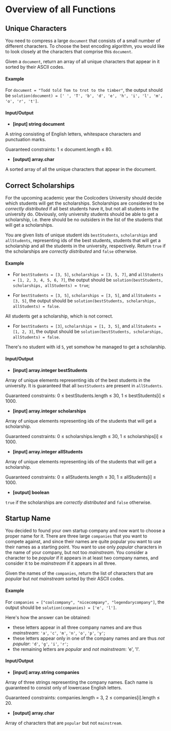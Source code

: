 # Overview of all Functions

## Unique Characters

You need to compress a large `document` that consists of a small number of different characters. To choose the best encoding algorithm, you would like to look closely at the characters that comprise this `document`.

Given a `document`, return an array of all unique characters that appear in it sorted by their ASCII codes.

#### Example

For `document = "Todd told Tom to trot to the timber"`,
the output should be
`solution(document) = [' ', 'T', 'b', 'd', 'e', 'h', 'i', 'l', 'm', 'o', 'r', 't']`.

#### Input/Output

* **[input] string document**

A string consisting of English letters, whitespace characters and punctuation marks.

Guaranteed constraints:
1 ≤ document.length ≤ 80.

* **[output] array.char**

A sorted array of all the unique characters that appear in the document.

## Correct Scholarships

For the upcoming academic year the Coolcoders University should decide which students will get the scholarships. Scholarships are considered to be *correctly distributed* if all best students have it, but not all students in the university do. Obviously, only university students should be able to get a scholarship, i.e. there should be no outsiders in the list of the students that will get a scholarships.

You are given lists of unique student ids `bestStudents`, `scholarships` and `allStudents`, representing ids of the best students, students that will get a scholarship and all the students in the university, respectively. Return `true` if the scholarships are *correctly distributed* and `false` otherwise.

#### Example

* For `bestStudents = [3, 5]`, `scholarships = [3, 5, 7]`, and
`allStudents = [1, 2, 3, 4, 5, 6, 7]`, the output should be
`solution(bestStudents, scholarships, allStudents) = true`;

* For `bestStudents = [3, 5]`, `scholarships = [3, 5]`, and
`allStudents = [3, 5]`, the output should be
`solution(bestStudents, scholarships, allStudents) = false`.

All students get a scholarship, which is not correct.

* For `bestStudents = [3]`, `scholarships = [1, 3, 5]`, and
`allStudents = [1, 2, 3]`, the output should be
`solution(bestStudents, scholarships, allStudents) = false`.

There's no student with id `5`, yet somehow he managed to get a scholarship.

#### Input/Output

* **[input] array.integer bestStudents**

Array of unique elements representing ids of the best students in the university. It is guaranteed that all `bestStudents` are present in `allStudents`.

Guaranteed constraints:
0 ≤ bestStudents.length ≤ 30,
1 ≤ bestStudents[i] ≤ 1000.

* **[input] array.integer scholarships**

Array of unique elements representing ids of the students that will get a scholarship.

Guaranteed constraints:
0 ≤ scholarships.length ≤ 30,
1 ≤ scholarships[i] ≤ 1000.

* **[input] array.integer allStudents**

Array of unique elements representing ids of the students that will get a scholarship.

Guaranteed constraints:
0 ≤ allStudents.length ≤ 30,
1 ≤ allStudents[i] ≤ 1000.

* **[output] boolean**

`true` if the scholarships are *correctly distributed* and `false` otherwise.

## Startup Name

You decided to found your own startup company and now want to choose a proper name for it. There are three large `companies` that you want to compete against, and since their names are quite popular you want to use their names as a starting point. You want to use only *popular* characters in the name of your company, but not too *mainstream*. You consider a character to be *popular* if it appears in at least two company names, and consider it to be *mainstream* if it appears in all three.

Given the names of the `companies`, return the list of characters that are *popular* but *not mainstream* sorted by their ASCII codes.

#### Example

For `companies = ["coolcompany", "nicecompany", "legendarycompany"]`,
the output should be
`solution(companies) = ['e', 'l']`.

Here's how the answer can be obtained:

* these letters appear in all three company names and are thus *mainstream*: `'a'`, `'c'`, `'m'`, `'n'`, `'o'`, `'p'`, `'y'`;
* these letters appear only in one of the company names and are thus *not popular*: `'d'`, `'g'`, `'i'`, `'r'`;
* the remaining letters are *popular* and *not mainstream*: 'e', 'l'.

#### Input/Output

* **[input] array.string companies**

Array of three strings representing the company names. Each name is guaranteed to consist only of lowercase English letters.

Guaranteed constraints:
companies.length = 3,
2 ≤ companies[i].length ≤ 20.

* **[output] array.char**

Array of characters that are `popular` but not `mainstream`.